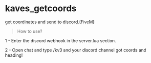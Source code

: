 # kaves_getcoords
get coordinates and send to discord.(FiveM)


>How to use?

1 - Enter the discord webhook in the server.lua section.

2 - Open chat and type /kv3 and your discord channel got coords and heading!




